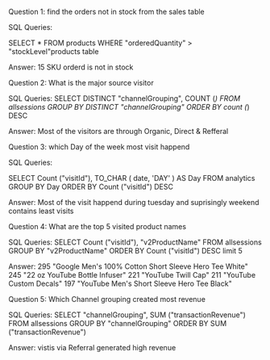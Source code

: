 Question 1: find the orders not in stock from the sales table 

SQL Queries:

SELECT * FROM products 
WHERE "orderedQuantity" > "stockLevel"products table 

Answer: 15 SKU orderd is not in stock 



Question 2: What is the major source visitor 

SQL Queries:
SELECT DISTINCT "channelGrouping", COUNT (*) FROM allsessions 
GROUP BY DISTINCT "channelGrouping"
ORDER BY count (*) DESC

Answer: Most of the visitors are through Organic, Direct & Refferal



Question 3: which Day of the week most visit happend 

SQL Queries:

SELECT   Count ("visitId"), TO_CHAR ( date, 'DAY' ) AS Day
FROM analytics
GROUP BY Day
ORDER BY Count ("visitId") DESC

Answer: Most of the visit happend during tuesday and suprisingly weekend contains least visits 



Question 4: What are the top 5 visited product names 

SQL Queries:
SELECT  Count ("visitId"), "v2ProductName"
FROM allsessions
GROUP BY "v2ProductName"
ORDER BY Count ("visitId") DESC limit 5

Answer:
295	"Google Men's 100% Cotton Short Sleeve Hero Tee White"
245	"22 oz YouTube Bottle Infuser"
221	"YouTube Twill Cap"
211	"YouTube Custom Decals"
197	"YouTube Men's Short Sleeve Hero Tee Black"



Question 5: Which Channel grouping created most revenue 

SQL Queries:
SELECT "channelGrouping", SUM ("transactionRevenue")
FROM allsessions
GROUP BY "channelGrouping"
ORDER BY SUM ("transactionRevenue") 

Answer: vistis via Referral generated high revenue 
